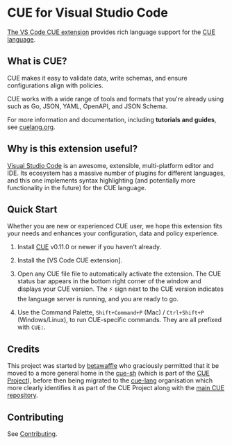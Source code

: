 # CUE for Visual Studio Code

[The VS Code CUE
extension](https://marketplace.visualstudio.com/items?itemName=cuelangorg.vscode-cue)
provides rich language support for the [CUE language](https://cuelang.org/).

## What is CUE?

CUE makes it easy to validate data, write schemas, and ensure configurations
align with policies.

CUE works with a wide range of tools and formats that you're already using such
as Go, JSON, YAML, OpenAPI, and JSON Schema.

For more information and documentation, including __tutorials and guides__, see
[cuelang.org](https://cuelang.org).

## Why is this extension useful?

[Visual Studio Code](https://code.visualstudio.com/) is an awesome, extensible,
multi-platform editor and IDE. Its ecosystem has a massive number of plugins for
different languages, and this one implements syntax highlighting (and
potentially more functionality in the future) for the CUE language.

## Quick Start

Whether you are new or experienced CUE user, we hope this extension fits your
needs and enhances your configuration, data and policy experience.

1. Install [CUE](https://cuelang.org/docs/introduction/installation/) v0.11.0 or
   newer if you haven't already.

1. Install the [VS Code CUE extension].

1. Open any CUE file file to automatically activate the extension. The CUE
   status bar appears in the bottom right corner of the window and displays your
   CUE version. The :zap: sign next to the CUE version indicates the language
   server is running, and you are ready to go.

1. Use the Command Palette, `Shift+Command+P` (Mac) / `Ctrl+Shift+P`
   (Windows/Linux), to run CUE-specific commands. They are all prefixed with
   `CUE:`.

## Credits

This project was started by [betawaffle](https://github.com/betawaffle) who
graciously permitted that it be moved to a more general home in the
[cue-sh](https://github.com/cue-sh) (which is part of the [CUE
Project](https://cuelang.org)), before then being migrated to the
[cue-lang](https://github.com/cue-lang) organisation which more clearly
identifies it as part of the CUE Project along with the [main CUE
repository](https://github.com/cue-lang/cue).

## Contributing

See [Contributing](https://github.com/cue-lang/vscode-cue/wiki/Contributing).
